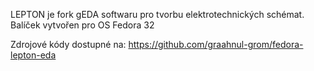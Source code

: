 LEPTON je fork gEDA softwaru pro tvorbu elektrotechnických schémat.
Balíček vytvořen pro OS Fedora 32

Zdrojové kódy dostupné na:
https://github.com/graahnul-grom/fedora-lepton-eda

